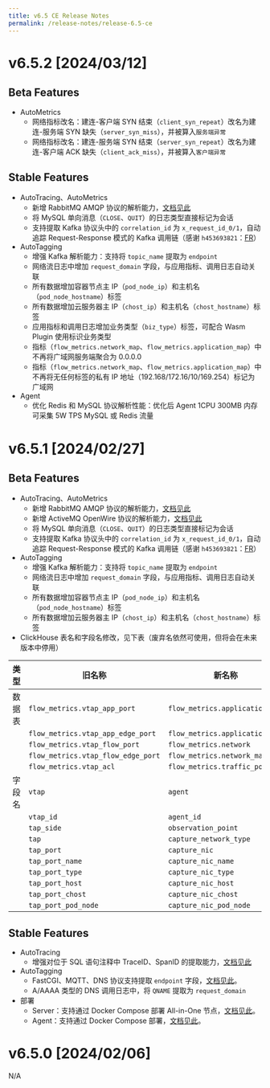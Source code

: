 ```yaml
---
title: v6.5 CE Release Notes
permalink: /release-notes/release-6.5-ce
---
```


# v6.5.2 [2024/03/12]

## Beta Features

- AutoMetrics
  - 网络指标改名：建连-客户端 SYN 结束（`client_syn_repeat`）改名为建连-服务端 SYN 缺失（`server_syn_miss`），并被算入`服务端异常`
  - 网络指标改名：建连-服务端 SYN 结束（`server_syn_repeat`）改名为建连-客户端 ACK 缺失（`client_ack_miss`），并被算入`客户端异常`

## Stable Features

- AutoTracing、AutoMetrics
  - 新增 RabbitMQ AMQP 协议的解析能力，[文档见此](../features/universal-map/l7-protocols/#amqp)
  - 将 MySQL 单向消息（`CLOSE`、`QUIT`）的日志类型直接标记为会话
  - 支持提取 Kafka 协议头中的 `correlation_id` 为 `x_request_id_0/1`，自动追踪 Request-Response 模式的 Kafka 调用链（感谢 `h453693821`：[FR](https://github.com/deepflowio/deepflow/issues/4329)）
- AutoTagging
  - 增强 Kafka 解析能力：支持将 `topic_name` 提取为 `endpoint`
  - 网络流日志中增加 `request_domain` 字段，与应用指标、调用日志自动关联
  - 所有数据增加容器节点主 IP（`pod_node_ip`）和主机名（`pod_node_hostname`）标签
  - 所有数据增加云服务器主 IP（`chost_ip`）和主机名（`chost_hostname`）标签
  - 应用指标和调用日志增加业务类型（`biz_type`）标签，可配合 Wasm Plugin 使用标识业务类型
  - 指标（`flow_metrics.network_map`、`flow_metrics.application_map`）中不再将广域网服务端聚合为 0.0.0.0
  - 指标（`flow_metrics.network_map`、`flow_metrics.application_map`）中不再将无任何标签的私有 IP 地址（192.168/172.16/10/169.254）标记为广域网
- Agent
  - 优化 Redis 和 MySQL 协议解析性能：优化后 Agent 1CPU 300MB 内存可采集 5W TPS MySQL 或 Redis 流量

# v6.5.1 [2024/02/27]

## Beta Features

- AutoTracing、AutoMetrics
  - 新增 RabbitMQ AMQP 协议的解析能力，[文档见此](../features/universal-map/l7-protocols/#amqp)
  - 新增 ActiveMQ OpenWire 协议的解析能力，[文档见此](../features/universal-map/l7-protocols/#openwire)
  - 将 MySQL 单向消息（`CLOSE`、`QUIT`）的日志类型直接标记为会话
  - 支持提取 Kafka 协议头中的 `correlation_id` 为 `x_request_id_0/1`，自动追踪 Request-Response 模式的 Kafka 调用链（感谢 `h453693821`：[FR](https://github.com/deepflowio/deepflow/issues/4329)）
- AutoTagging
  - 增强 Kafka 解析能力：支持将 `topic_name` 提取为 `endpoint`
  - 网络流日志中增加 `request_domain` 字段，与应用指标、调用日志自动关联
  - 所有数据增加容器节点主 IP（`pod_node_ip`）和主机名（`pod_node_hostname`）标签
  - 所有数据增加云服务器主 IP（`chost_ip`）和主机名（`chost_hostname`）标签
- ClickHouse 表名和字段名修改，见下表（废弃名依然可使用，但将会在未来版本中停用）

| 类型 | 旧名称 | 新名称 |
| ---- | ------ | ------ |
| 数据表 | `flow_metrics.vtap_app_port`       | `flow_metrics.application`     |
|        | `flow_metrics.vtap_app_edge_port`  | `flow_metrics.application_map` |
|        | `flow_metrics.vtap_flow_port`      | `flow_metrics.network`         |
|        | `flow_metrics.vtap_flow_edge_port` | `flow_metrics.network_map`     |
|        | `flow_metrics.vtap_acl`            | `flow_metrics.traffic_policy`  |
| 字段名 | `vtap`                             | `agent`                        |
|        | `vtap_id`                          | `agent_id`                     |
|        | `tap_side`                         | `observation_point`            |
|        | `tap`                              | `capture_network_type`         |
|        | `tap_port`                         | `capture_nic`                  |
|        | `tap_port_name`                    | `capture_nic_name`             |
|        | `tap_port_type`                    | `capture_nic_type`             |
|        | `tap_port_host`                    | `capture_nic_host`             |
|        | `tap_port_chost`                   | `capture_nic_chost`            |
|        | `tap_port_pod_node`                | `capture_nic_pod_node`         |

## Stable Features

- AutoTracing
  - 增强对位于 SQL 语句注释中 TraceID、SpanID 的提取能力，[文档见此](../features/universal-map/l7-protocols/#mysql)
- AutoTagging
  - FastCGI、MQTT、DNS 协议支持提取 `endpoint` 字段，[文档见此](../features/universal-map/l7-protocols/)。
  - A/AAAA 类型的 DNS 调用日志中，将 `QNAME` 提取为 `request_domain`
- 部署
  - Server：支持通过 Docker Compose 部署 All-in-One 节点，[文档见此](../ce-install/all-in-one/)。
  - Agent：支持通过 Docker Compose 部署，[文档见此](../ce-install/legacy-host/)。

# v6.5.0 [2024/02/06]

N/A
